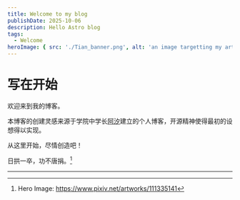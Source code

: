 ```yaml
---
title: Welcome to my blog
publishDate: 2025-10-06
description: Hello Astro blog
tags:
  - Welcome
heroImage: { src: './Tian_banner.png', alt: 'an image targetting my article', color: '#B4C6DA' }
---
```

# 写在开始
欢迎来到我的博客。

本博客的创建灵感来源于学院中学长[阿汐](https://axi404.top/)建立的个人博客，开源精神使得最初的设想得以实现。

从这里开始，尽情创造吧！

日拱一卒，功不唐捐。[^1]

---

[^1]: Hero Image: https://www.pixiv.net/artworks/111335141
